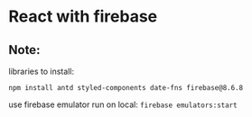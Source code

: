 # React with firebase

## Note:
 libraries to install: 

 `npm install antd styled-components date-fns firebase@8.6.8`

 use firebase emulator run on local: `firebase emulators:start`
